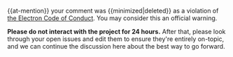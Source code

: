 {{at-mention}} your comment was {{minimized|deleted}} as a violation of [the Electron Code of Conduct](https://github.com/electron/electron/blob/main/CODE_OF_CONDUCT.md). You may consider this an official warning.

**Please do not interact with the project for 24 hours.** After that, please look through your open issues and edit them to ensure they're entirely on-topic, and we can continue the discussion here about the best way to go forward.
